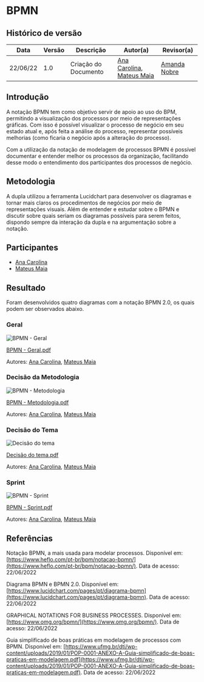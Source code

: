 # BPMN

## Histórico de versão

| Data     | Versão | Descrição            | Autor(a)                                                                                                       | Revisor(a)                                   |
| -------- | ------ | -------------------- | -------------------------------------------------------------------------------------------------------------- | -------------------------------------------- |
| 22/06/22 | 1.0    | Criação do Documento | [Ana Carolina](https://github.com/AnaCarolinaRodriguesLeite), [Mateus Maia](https://github.com/mateusmaiamaia) | [Amanda Nobre](https://github.com/AmandaNbr) |

## Introdução

A notação BPMN tem como objetivo servir de apoio ao uso do BPM, permitindo a visualização dos processos por meio de representações gráficas. Com isso é possível visualizar o processo de negócio em seu estado atual e, após feita a análise do processo, representar possíveis melhorias (como ficaria o negócio após a alteração do
processo).

Com a utilização da notação de modelagem de processos BPMN é possível documentar e entender melhor os processos da organização, facilitando desse modo o entendimento dos participantes dos processos de negócio.

## Metodologia

A dupla utilizou a ferramenta Lucidchart para desenvolver os diagramas e tornar mais claros os procedimentos de negócios por meio de representações visuais. Além de entender e estudar sobre o BPMN e discutir sobre quais seriam os diagramas possíveis para serem feitos, dispondo sempre da interação da dupla e na argumentação sobre a notação.

## Participantes

- [Ana Carolina](https://github.com/AnaCarolinaRodriguesLeite)
- [Mateus Maia](https://github.com/mateusmaiamaia)


## Resultado

Foram desenvolvidos quatro diagramas com a notação BPMN 2.0, os quais podem ser observados abaixo. 


### Geral
![BPMN - Geral](https://user-images.githubusercontent.com/49570180/175186386-f5bbd0e0-7eff-4bd5-881b-255e09287e39.png)

[BPMN - Geral.pdf](https://github.com/UnBArqDsw2021-1/2021.1_G5_ProjetoDonner/files/8962780/BPMN.-.Geral.pdf)

Autores: [Ana Carolina](https://github.com/AnaCarolinaRodriguesLeite), [Mateus Maia](https://github.com/mateusmaiamaia)

### Decisão da Metodologia
![BPMN - Metodologia](https://user-images.githubusercontent.com/49570180/175187090-2049ae78-415c-485d-ba52-1f2bee95181b.png)

[BPMN - Metodologia.pdf](https://github.com/UnBArqDsw2021-1/2021.1_G5_ProjetoDonner/files/8962820/BPMN.-.Metodologia.pdf)

Autores: [Ana Carolina](https://github.com/AnaCarolinaRodriguesLeite), [Mateus Maia](https://github.com/mateusmaiamaia)

### Decisão do Tema
![Decisão do tema](https://user-images.githubusercontent.com/49570180/175186502-61eb0d98-5ace-4084-9574-fa091ca0709b.png)

[Decisão do tema.pdf](https://github.com/UnBArqDsw2021-1/2021.1_G5_ProjetoDonner/files/8962801/Decisao.do.tema.pdf)

Autores: [Ana Carolina](https://github.com/AnaCarolinaRodriguesLeite), [Mateus Maia](https://github.com/mateusmaiamaia)

### Sprint
![BPMN - Sprint](https://user-images.githubusercontent.com/49570180/175186611-05bb3163-52f1-49aa-a843-63a549871510.png)

[BPMN - Sprint.pdf](https://github.com/UnBArqDsw2021-1/2021.1_G5_ProjetoDonner/files/8962808/BPMN.-.Sprint.pdf)

Autores: [Ana Carolina](https://github.com/AnaCarolinaRodriguesLeite), [Mateus Maia](https://github.com/mateusmaiamaia)

## Referências

Notação BPMN, a mais usada para modelar processos. Disponível em: [https://www.heflo.com/pt-br/bpm/notacao-bpmn/](https://www.heflo.com/pt-br/bpm/notacao-bpmn/). Data de acesso: 22/06/2022

Diagrama BPMN e BPMN 2.0. Disponível em: [https://www.lucidchart.com/pages/pt/diagrama-bpmn](https://www.lucidchart.com/pages/pt/diagrama-bpmn). Data de acesso: 22/06/2022

GRAPHICAL NOTATIONS FOR BUSINESS PROCESSES. Disponível em: [https://www.omg.org/bpmn/](https://www.omg.org/bpmn/). Data de acesso: 22/06/2022

Guia simplificado de boas práticas em modelagem de processos com BPMN. Disponível em: [https://www.ufmg.br/dti/wp-content/uploads/2019/01/POP-0001-ANEXO-A-Guia-simplificado-de-boas-praticas-em-modelagem.pdf](https://www.ufmg.br/dti/wp-content/uploads/2019/01/POP-0001-ANEXO-A-Guia-simplificado-de-boas-praticas-em-modelagem.pdf). Data de acesso: 22/06/2022
